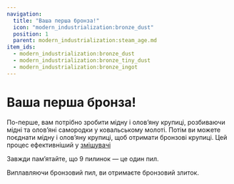 ```yaml
---
navigation:
  title: "Ваша перша бронза!"
  icon: "modern_industrialization:bronze_dust"
  position: 1
  parent: modern_industrialization:steam_age.md
item_ids:
  - modern_industrialization:bronze_dust
  - modern_industrialization:bronze_tiny_dust
  - modern_industrialization:bronze_ingot
---
```


# Ваша перша бронза!

По-перше, вам потрібно зробити мідну і олов’яну крупиці, розбиваючи мідні та олов’яні самородки у ковальському молоті. Потім ви можете поєднати мідну і олов’яну крупиці, щоб отримати бронзові крупиці. Цей процес ефективніший у [змішувачі](./steam_machines.md)

Завжди пам’ятайте, що 9 пилинок — це один пил.



<Recipe id="modern_industrialization:materials/bronze_dust" />

<Recipe id="modern_industrialization:materials/bronze_tiny_dust" />

Виплавляючи бронзовий пил, ви отримаєте бронзовий злиток.

<Recipe id="modern_industrialization:materials/bronze/smelting/dust_to_ingot_smelting" />

